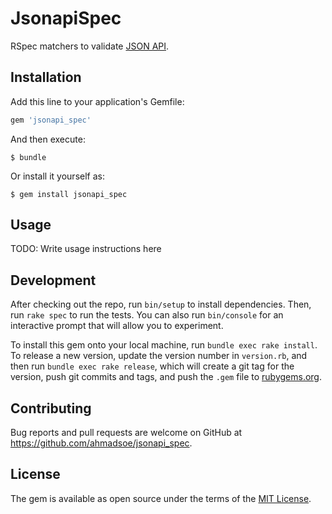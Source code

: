 # JsonapiSpec

RSpec matchers to validate [JSON API](http://jsonapi.org).

## Installation

Add this line to your application's Gemfile:

```ruby
gem 'jsonapi_spec'
```

And then execute:

    $ bundle

Or install it yourself as:

    $ gem install jsonapi_spec

## Usage

TODO: Write usage instructions here

## Development

After checking out the repo, run `bin/setup` to install dependencies. Then, run `rake spec` to run the tests. You can also run `bin/console` for an interactive prompt that will allow you to experiment.

To install this gem onto your local machine, run `bundle exec rake install`. To release a new version, update the version number in `version.rb`, and then run `bundle exec rake release`, which will create a git tag for the version, push git commits and tags, and push the `.gem` file to [rubygems.org](https://rubygems.org).

## Contributing

Bug reports and pull requests are welcome on GitHub at https://github.com/ahmadsoe/jsonapi_spec.


## License

The gem is available as open source under the terms of the [MIT License](http://opensource.org/licenses/MIT).

